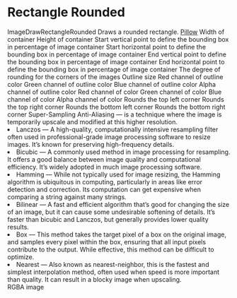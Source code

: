 # Rectangle Rounded

<deflist type="narrow">
    <def title="Full Name">
        ImageDrawRectangleRounded
    </def>
    <def title="Description">
        Draws a rounded rectangle.
    </def>
        <def title="Backend">
            <a href="Modules.md" anchor="pillow" summary="A widely used Python library for image manipulation.">Pillow</a>
        </def>
    <def title="Input Parameters">
        <deflist type="narrow">
            <def title="Width">
                Width of container
            </def>
            <def title="Height">
                Height of container
            </def>
            <def title="Start X">
                Start vertical point to define the bounding box in percentage of image container
            </def>
            <def title="Start Y">
                Start horizontal point to define the bounding box in percentage of image container
            </def>
            <def title="End X">
                End vertical point to define the bounding box in percentage of image container
            </def>
            <def title="End Y">
                End horizontal point to define the bounding box in percentage of image container
            </def>
            <def title="Radius">
                The degree of rounding for the corners of the images
            </def>
            <def title="Outline Size">
                Outline size
            </def>
            <def title="Outline Red">
                Red channel of outline color
            </def>
            <def title="Outline Green">
                Green channel of outline color
            </def>
            <def title="Outline Blue">
                Blue channel of outline color
            </def>
            <def title="Outline Alpha">
                Alpha channel of outline color
            </def>
            <def title="Fill Red">
                Red channel of color
            </def>
            <def title="Fill Green">
                Green channel of color
            </def>
            <def title="Fill Blue">
                Blue channel of color
            </def>
            <def title="Fill Alpha">
                Alpha channel of color
            </def>
            <def title="Top Left Corner">
                Rounds the top left corner
            </def>
            <def title="Top Right Corner">
                Rounds the top right corner
            </def>
            <def title="Bottom Left Corner">
                Rounds the bottom left corner
            </def>
            <def title="Bottom Right Corner">
                Rounds the bottom right corner
            </def>
            <def title="SSAA">
                <control>S</control>uper-<control>S</control>ampling <control>A</control>nti-<control>A</control>liasing
                — is a technique where the image is temporarily upscale and modified at this higher resolution.
            </def>
            <def title="Method">
                <list>
                    <li><control>Lanczos</control> — A high-quality, computationally intensive resampling filter often used in professional-grade image processing software to resize images. It’s known for preserving high-frequency details.</li>
                    <li><control>Bicubic</control> — A commonly used method in image processing for resampling. It offers a good balance between image quality and computational efficiency. It’s widely adopted in much image processing software.</li>
                    <li><control>Hamming</control> — While not typically used for image resizing, the Hamming algorithm is ubiquitous in computing, particularly in areas like error detection and correction. Its computation can get expensive when comparing a string against many strings.</li>
                    <li><control>Bilinear</control> — A fast and efficient algorithm that’s good for changing the size of an image, but it can cause some undesirable softening of details. It’s faster than bicubic and Lanczos, but generally provides lower quality results.</li>
                    <li><control>Box</control> — This method takes the target pixel of a box on the original image, and samples every pixel within the box, ensuring that all input pixels contribute to the output. While effective, this method can be difficult to optimize.</li>
                    <li><control>Nearest</control> — Also known as nearest-neighbor, this is the fastest and simplest interpolation method, often used when speed is more important than quality. It can result in a blocky image when upscaling.</li>
                </list>
            </def>
        </deflist>
    </def>
    <def title="Output Parameters">
        <deflist type="narrow">
            <def title="Image">
                RGBA image
            </def>
        </deflist>
    </def>
</deflist>
